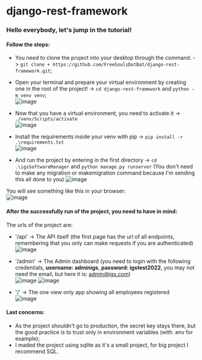 # django-rest-framework
 
### Hello everybody, let's jump in the tutorial!

#### Follow the steps:
* You need to clone the project into your desktop through the command. -> `git clone + https://github.com/FreeSoulsDotBat/django-rest-framework.git`;
* Open your terminal and prepare your virtual environment by creating one in the root of the project! -> `cd django-rest-framework` and `python -m venv venv`;<br>
![image](https://user-images.githubusercontent.com/65923588/196241991-b1426edc-19d5-4526-8c27-230276f0cf52.png)

* Now that you have a virtual environment, you need to activate it -> `./venv/Scripts/activate`<br>
![image](https://user-images.githubusercontent.com/65923588/196242123-355a62c1-df97-41bf-9932-a66281ddcf8b.png)

* Install the requirements inside your venv with pip -> `pip install -r .\requirements.txt`<br>
![image](https://user-images.githubusercontent.com/65923588/196242407-e730607c-679d-4818-9579-7201c5b172ae.png)

* And run the project by entering in the first directory -> `cd .\igsSoftwareManager` and `python manage.py runserver` (You don't need to make any migration or makemigration command because I'm sending this all done to you)
![image](https://user-images.githubusercontent.com/65923588/196242631-f5fd6d44-b8d3-43b1-877d-a48a483cd53a.png)

You will see something like this in your browser:<br>
![image](https://user-images.githubusercontent.com/65923588/196242814-d0fbb660-708b-484f-9a07-fbde0258a516.png)



#### After the successfully run of the project, you need to have in mind:

The urls of the project are:
* '/api' -> The API itself (the first page has the url of all endpoints, remembering that you only can make requests if you are authenticated)<br>
![image](https://user-images.githubusercontent.com/65923588/196243093-ae19a5b9-2f1f-4eeb-b6c4-3598cb92e7a5.png)

* '/admin' -> The Admin dashboard (you need to login with the following credentials, **username: adminigs**, **password: igstest2022**, you may not need the email, but here it is: admin@igs.com)<br>
![image](https://user-images.githubusercontent.com/65923588/196243175-22f623f7-2e09-4f25-b563-0b23a2babdb7.png)
![image](https://user-images.githubusercontent.com/65923588/196243207-936aba14-703e-4c58-8841-73b2eaba2e60.png)

* '/' -> The one view only app showing all employees registered<br>
![image](https://user-images.githubusercontent.com/65923588/196243321-51108d7c-c0a8-4714-a5c8-09347858c440.png)



#### Last concerns:

* As the project shouldn't go to production, the secret key stays there, but the good practice is to trust only in environment variables (with .env for example);
* I maded the project using sqlite as it's a small project, for big project I recommend SQL.
